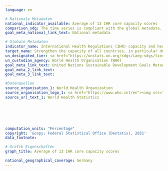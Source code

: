 ```yaml
---
language: en    

# Nationale Metadaten    
national_indicator_available: Average of 13 IHR core capacity scores    
comparison_sdg: The time series is compliant with the global metadata.    
goal_meta_national_link_text: National metadata    

# Globale Metadaten    
indicator_name: International Health Regulations (IHR) capacity and health emergency preparedness    
target_name: Strengthen the capacity of all countries, in particular developing countries, for early warning, risk reduction and management of national and global health risks    
un_designated_tier: <a href="https://unstats.un.org/sdgs/iaeg-sdgs/tier-classification/" title="Click here for more information on the UN tier classification.">Tier I</a>    
un_custodian_agency: World Health Organisation (WHO)    
goal_meta_link_text: United Nations Sustainable Development Goals Metadata    
goal_meta_2_link_text:     
goal_meta_3_link_text:     

#Datenquellen
source_organisation_1: World Health Organization
source_organisation_logo_1: <a href="https://www.who.int/en"><img src="https://g205sdgs.github.io/sdg-indicators/public/OrgImgEn/who.png" alt="Logo who" style="height:60px; width:148px" /></a>
source_url_text_1: World Health Statistics





    
computation_units: "Percentage"    
copyright: '&copy; Federal Statistical Office (Destatis), 2021'    
data_footnote:     

# Grafik Eigenschaften    
graph_title: Average of 13 IHR core capacity scores    

national_geographical_coverage: Germany    
---
```


<span></span>